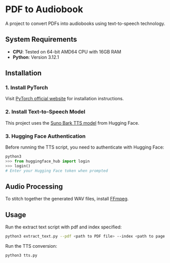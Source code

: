 # PDF to Audiobook

A project to convert PDFs into audiobooks using text-to-speech technology.

## System Requirements

- **CPU**: Tested on 64-bit AMD64 CPU with 16GB RAM
- **Python**: Version 3.12.1

## Installation

### 1. Install PyTorch
Visit [PyTorch official website](https://pytorch.org/) for installation instructions.

### 2. Install Text-to-Speech Model
This project uses the [Suno Bark TTS model](https://huggingface.co/suno/bark) from Hugging Face.

### 3. Hugging Face Authentication
Before running the TTS script, you need to authenticate with Hugging Face:

```python
python3
>>> from huggingface_hub import login
>>> login()
# Enter your Hugging Face token when prompted
```

## Audio Processing

To stitch together the generated WAV files, install [FFmpeg](https://ffmpeg.org/).

## Usage

Run the extract text script with pdf and index specified:
```bash
python3 extract_text.py --pdf <path to PDF file> --index <path to page index json>
```

Run the TTS conversion:
```bash
python3 tts.py
```
